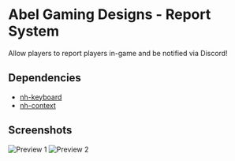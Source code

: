 # Abel Gaming Designs - Report System
Allow players to report players in-game and be notified via Discord!

## Dependencies
- [nh-keyboard](https://github.com/whooith/nh-keyboard)
- [nh-context](https://github.com/whooith/nh-context)

## Screenshots
![Preview 1](https://i.imgur.com/dLo5Mr8.png)
![Preview 2](https://i.imgur.com/WCQVJZr.png)
